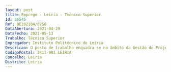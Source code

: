 ```yaml
--- 
layout: post
title: Emprego - Leiria - Técnico Superior
Id: 86545
Ref: OE202104/0758
DataAbertura: 2021-04-29
DataFecho: 2021-05-13
Trabalho: Técnico Superior
Empregador: Instituto Politécnico de Leiria
Descricao: O posto de trabalho enquadra se no âmbito da Gestão do Projeto da Universidade Europeia RUN EU   Regional University Network – European University, liderada pelo Politécnico de Leiria e o Projeto H2020 RUN EU PLUS, nomeadamente na dimensão do apoio às atividades de cooperação internacional e promoção e apoio a candidaturas a Projectos Europeus. Respondendo ao Coordenador do Projeto, o Gestor de Projeto RUN EU terá a responsabilidade de  supervisão e gestão técnica do projeto, comunicação e apoio administrativo a todos os parceiros  preparação e apoio à coordenação de todas as reuniões de gestão do projeto  apoio à elaboração dos relatórios oficiais intercalares e finais para submissão à AG da RUN EU e aos serviços da Comissão Europeia (CE). O Gestor de Projeto RUN EU prestará ainda assistência à execução do projeto H2020 RUN EU+, apoiando a criação de equipas de investigação multidisciplinares internacionais, incluindo investigadores do Politécnico de Leiria e a candidatura a Projectos Europeus, incluindo Erasmus+ e Horizon Europe.
CodigoPostal: 2411-901 LEIRIA
Concelho: Leiria
Distrito: Leiria
--- 
```

